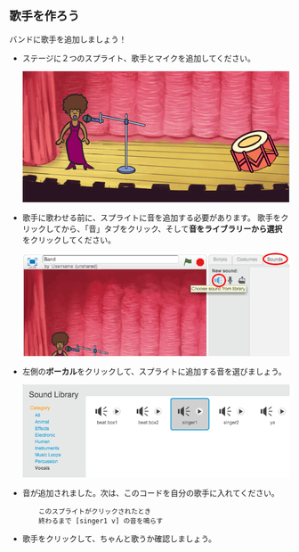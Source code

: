 ## 歌手を作ろう

バンドに歌手を追加しましょう！

+ ステージに２つのスプライト、歌手とマイクを追加してください。
    
    ![スクリーンショット](images/band-singer-mic.png)

+ 歌手に歌わせる前に、スプライトに音を追加する必要があります。 歌手をクリックしてから、「音」タブをクリック、そして**音をライブラリーから選択**をクリックしてください。
    
    ![スクリーンショット](images/band-import-sound.png)

+ 左側の**ボーカル**をクリックして、スプライトに追加する音を選びましょう。
    
    ![スクリーンショット](images/band-choose-sound.png)

+ 音が追加されました。次は、このコードを自分の歌手に入れてください。
    
    ```blocks
        このスプライトがクリックされたとき
        終わるまで [singer1 v] の音を鳴らす
    ```

+ 歌手をクリックして、ちゃんと歌うか確認しましょう。